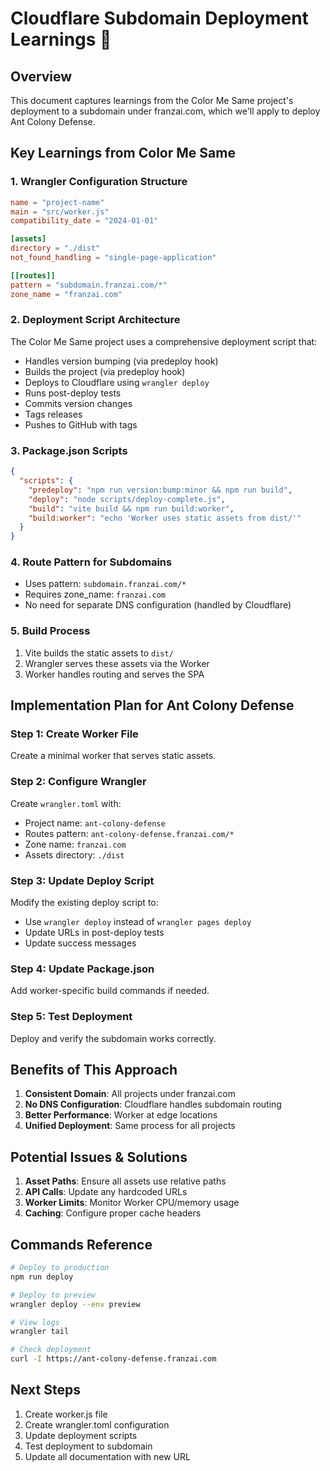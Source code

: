 # Cloudflare Subdomain Deployment Learnings 🚀

## Overview
This document captures learnings from the Color Me Same project's deployment to a subdomain under franzai.com, which we'll apply to deploy Ant Colony Defense.

## Key Learnings from Color Me Same

### 1. **Wrangler Configuration Structure**
```toml
name = "project-name"
main = "src/worker.js"
compatibility_date = "2024-01-01"

[assets]
directory = "./dist"
not_found_handling = "single-page-application"

[[routes]]
pattern = "subdomain.franzai.com/*"
zone_name = "franzai.com"
```

### 2. **Deployment Script Architecture**
The Color Me Same project uses a comprehensive deployment script that:
- Handles version bumping (via predeploy hook)
- Builds the project (via predeploy hook)
- Deploys to Cloudflare using `wrangler deploy`
- Runs post-deploy tests
- Commits version changes
- Tags releases
- Pushes to GitHub with tags

### 3. **Package.json Scripts**
```json
{
  "scripts": {
    "predeploy": "npm run version:bump:minor && npm run build",
    "deploy": "node scripts/deploy-complete.js",
    "build": "vite build && npm run build:worker",
    "build:worker": "echo 'Worker uses static assets from dist/'"
  }
}
```

### 4. **Route Pattern for Subdomains**
- Uses pattern: `subdomain.franzai.com/*`
- Requires zone_name: `franzai.com`
- No need for separate DNS configuration (handled by Cloudflare)

### 5. **Build Process**
1. Vite builds the static assets to `dist/`
2. Wrangler serves these assets via the Worker
3. Worker handles routing and serves the SPA

## Implementation Plan for Ant Colony Defense

### Step 1: Create Worker File
Create a minimal worker that serves static assets.

### Step 2: Configure Wrangler
Create `wrangler.toml` with:
- Project name: `ant-colony-defense`
- Routes pattern: `ant-colony-defense.franzai.com/*`
- Zone name: `franzai.com`
- Assets directory: `./dist`

### Step 3: Update Deploy Script
Modify the existing deploy script to:
- Use `wrangler deploy` instead of `wrangler pages deploy`
- Update URLs in post-deploy tests
- Update success messages

### Step 4: Update Package.json
Add worker-specific build commands if needed.

### Step 5: Test Deployment
Deploy and verify the subdomain works correctly.

## Benefits of This Approach
1. **Consistent Domain**: All projects under franzai.com
2. **No DNS Configuration**: Cloudflare handles subdomain routing
3. **Better Performance**: Worker at edge locations
4. **Unified Deployment**: Same process for all projects

## Potential Issues & Solutions
1. **Asset Paths**: Ensure all assets use relative paths
2. **API Calls**: Update any hardcoded URLs
3. **Worker Limits**: Monitor Worker CPU/memory usage
4. **Caching**: Configure proper cache headers

## Commands Reference
```bash
# Deploy to production
npm run deploy

# Deploy to preview
wrangler deploy --env preview

# View logs
wrangler tail

# Check deployment
curl -I https://ant-colony-defense.franzai.com
```

## Next Steps
1. Create worker.js file
2. Create wrangler.toml configuration
3. Update deployment scripts
4. Test deployment to subdomain
5. Update all documentation with new URL